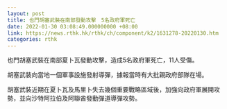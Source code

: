 ```yaml
---
layout: post
title: 也門胡塞武裝在南部發動攻擊　5名政府軍死亡
date: 2022-01-30 03:08:49.000000000 +08:00
link: https://news.rthk.hk/rthk/ch/component/k2/1631278-20220130.htm
categories: rthk
---
```


也門胡塞武裝在南部夏卜瓦發動攻擊，造成5名政府軍死亡，11人受傷。

胡塞武裝向當地一個軍事設施發射導彈，據報當時有大批親政府部隊在場。

胡塞武裝近期在夏卜瓦及馬里卜失去幾個重要戰略區域後，加強向政府軍展開攻勢，並向沙特阿拉伯及阿聯酋發動彈道導彈攻勢。
